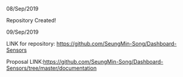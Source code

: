 08/Sep/2019

Repository Created!

09/Sep/2019

LINK for repository: https://github.com/SeungMin-Song/Dashboard-Sensors

Proposal LINK:https://github.com/SeungMin-Song/Dashboard-Sensors/tree/master/documentation
